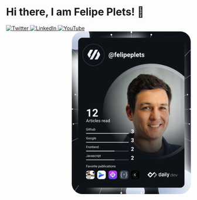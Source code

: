 # Hi there, I am Felipe Plets! 👋 

<div align="left">
  <a href="https://twitter.com/felipeplets">
    <img
      src="https://img.shields.io/twitter/follow/felipeplets?label=Twitter&logo=twitter&style=flat-square&color=1da1f2&logoColor=ffffff"
      alt="Twitter"
    />
  </a>
  <a href="https://www.linkedin.com/in/felipeplets/">
    <img
      src="https://img.shields.io/static/v1?logo=linkedin&style=flat-square&color=0072b1&label=LinkedIn&message=%E2%98%86"
      alt="LinkedIn"
    />
  </a>
  <a href="https://youtube.com/felipeplets/">
    <img
      src="https://img.shields.io/youtube/channel/subscribers/UCQgS7qVdfR5tlCPGM7N4_hg?style=social"
      alt="YouTube"
    />
  </a>
  <a href="https://api.daily.dev/felipeplets" target="_blank">
    <img
      width="325"
      align="right"
      alt="Felipe Plets Dev Card"
      src="https://raw.githubusercontent.com/felipeplets/felipeplets/main/devcard.svg"
    />
  </a>
</div>


<!-- 🔭 I’m currently working on ...
🌱 I’m currently learning ...
👯 I’m looking to collaborate on ...
🤔 I’m looking for help with ...
💬 Ask me about ...
📫 How to reach me: ...
😄 Pronouns: ...
⚡ Fun fact: ... -->